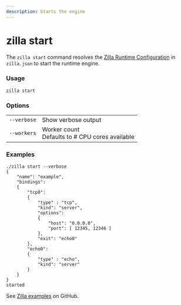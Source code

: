 ```yaml
---
description: Starts the engine
---
```


# zilla start

The `zilla start` command resolves the [Zilla Runtime Configuration](../zilla.yaml/) in `zilla.json` to start the runtime engine.

### Usage

```bash:no-line-numbers
zilla start
```

### Options

|              |                                                          |
| ------------ | -------------------------------------------------------- |
| `--verbose`  | Show verbose output                                      |
| `--workers`  | Worker count<br>Defaults to # CPU cores available        |

### Examples

```bash:no-line-numbers
./zilla start --verbose
{
    "name": "example",
    "bindings":
    {
        "tcp0":
        {
            "type" : "tcp",
            "kind": "server",
            "options":
            {
                "host": "0.0.0.0",
                "port": [ 12345, 12346 ]
            },
            "exit": "echo0"
        },
        "echo0":
        {
            "type" : "echo",
            "kind": "server"
        }
    }
}
started
```

See [Zilla examples](https://github.com/aklivity/zilla-examples) on GitHub.
